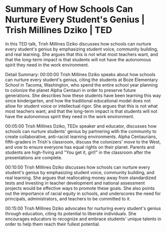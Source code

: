 # Summary of How Schools Can Nurture Every Student's Genius | Trish Millines Dziko | TED

In this TED talk, Trish Millines Dziko discusses how schools can nurture every student's genius by emphasizing student voice, community building, and real learning. She argues that this is not what most teachers want, and that the long-term impact is that students will not have the autonomous spirit they need in the work environment.

Detail Summary: 
00:00:00
Trish Millines Dziko speaks about how schools can nurture every student's genius, citing the students at Boze Elementary School in Tacoma, Washington, who spend the entire school year planning to colonize the planet Alpha Centauri in order to preserve future generations. She describes how these students have been learning this way since kindergarten, and how the traditional educational model does not allow for student voice or intellectual rigor. She argues that this is not what most teachers want, and that the long-term impact is that students will not have the autonomous spirit they need in the work environment.

00:05:00
Trish Millines Dziko, TEDx speaker and educator, discusses how schools can nurture students' genius by partnering with the community to create collaborative, anti-racist learning environments. Alpha Centaurians, fifth-graders in Trish's classroom, discuss the colonizers' move to the West, and vow to ensure everyone has equal rights on their planet. Parents and students are high-fiving and "You get it, girl!" in the classroom after the presentations are complete.

00:10:00
Trish Millines Dziko discusses how schools can nurture every student's genius by emphasizing student voice, community building, and real learning. She argues that reallocating money away from standardized tests and investing in teacher development and national assessment projects would be effective ways to promote these goals. She also points out the importance of racial equity in schools, and underscores the need for principals, administrators, and teachers to be committed to it.

00:15:00
Trish Millines Dziko advocates for nurturing every student's genius through education, citing its potential to liberate individuals. She encourages educators to recognize and embrace students' unique talents in order to help them reach their fullest potential.

